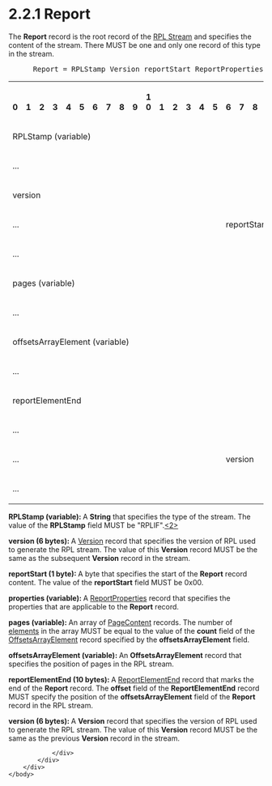 <html dir="LTR" xmlns:mshelp="http://msdn.microsoft.com/mshelp" xmlns:ddue="http://ddue.schemas.microsoft.com/authoring/2003/5" xmlns:xlink="http://www.w3.org/1999/xlink" xmlns:tool="http://www.microsoft.com/tooltip">
    <head>
        <meta http-equiv="Content-Type" content="text/html; CHARSET=utf-8"></meta>
        <meta name="save" content="history"></meta>
        <title>2.2.1 Report</title>
        <xml>
            <mshelp:toctitle title="2.2.1 Report"></mshelp:toctitle>
            <mshelp:rltitle title="[MS-RPL]: Report"></mshelp:rltitle>
            <mshelp:keyword index="A" term="4be143af-2e99-41c5-894d-01902ed98673"></mshelp:keyword>
            <mshelp:attr name="DCSext.ContentType" value="open specification"></mshelp:attr>
            <mshelp:attr name="AssetID" value="4be143af-2e99-41c5-894d-01902ed98673"></mshelp:attr>
            <mshelp:attr name="TopicType" value="kbRef"></mshelp:attr>
            <mshelp:attr name="DCSext.Title" value="[MS-RPL]: Report" />
        </xml>
    </head>
    <body>
        <div id="header">
            <h1 class="heading">2.2.1 Report</h1>
        </div>
        <div id="mainSection">
            <div id="mainBody">
                <div id="allHistory" class="saveHistory"></div>
                <div id="sectionSection0" class="section" name="collapseableSection">
                    

<p>The <b>Report</b> record is the root record of the <a href="affad039-e411-4205-b650-733f8e54512f.htm">RPL Stream</a> and specifies
the content of the stream. There MUST be one and only one record of this type
in the stream. </p>

<dl>
<dd>
<div><pre> Report = RPLStamp Version reportStart ReportProperties *PageContent OffsetsArrayElement ReportElementEnd Version
</pre></div>
</dd></dl>

<table>
 <tr>
  <th><p><br>0</p></th>
  <th><p><br>1</p></th>
  <th><p><br>2</p></th>
  <th><p><br>3</p></th>
  <th><p><br>4</p></th>
  <th><p><br>5</p></th>
  <th><p><br>6</p></th>
  <th><p><br>7</p></th>
  <th><p><br>8</p></th>
  <th><p><br>9</p></th>
  <th><p>1<br>0</p></th>
  <th><p><br>1</p></th>
  <th><p><br>2</p></th>
  <th><p><br>3</p></th>
  <th><p><br>4</p></th>
  <th><p><br>5</p></th>
  <th><p><br>6</p></th>
  <th><p><br>7</p></th>
  <th><p><br>8</p></th>
  <th><p><br>9</p></th>
  <th><p>2<br>0</p></th>
  <th><p><br>1</p></th>
  <th><p><br>2</p></th>
  <th><p><br>3</p></th>
  <th><p><br>4</p></th>
  <th><p><br>5</p></th>
  <th><p><br>6</p></th>
  <th><p><br>7</p></th>
  <th><p><br>8</p></th>
  <th><p><br>9</p></th>
  <th><p>3<br>0</p></th>
  <th><p><br>1</p></th>
 </tr>
 <tr>
  <td colspan="32">
  <p>RPLStamp
  (variable)</p>
  </td>
 </tr>
 <tr>
  <td colspan="32">
  <p>...</p>
  </td>
 </tr>
 <tr>
  <td colspan="32">
  <p>version</p>
  </td>
 </tr>
 <tr>
  <td colspan="16">
  <p>...</p>
  </td>
  <td colspan="8">
  <p>reportStart</p>
  </td>
  <td colspan="8">
  <p>properties
  (variable)</p>
  </td>
 </tr>
 <tr>
  <td colspan="32">
  <p>...</p>
  </td>
 </tr>
 <tr>
  <td colspan="32">
  <p>pages
  (variable)</p>
  </td>
 </tr>
 <tr>
  <td colspan="32">
  <p>...</p>
  </td>
 </tr>
 <tr>
  <td colspan="32">
  <p>offsetsArrayElement
  (variable)</p>
  </td>
 </tr>
 <tr>
  <td colspan="32">
  <p>...</p>
  </td>
 </tr>
 <tr>
  <td colspan="32">
  <p>reportElementEnd</p>
  </td>
 </tr>
 <tr>
  <td colspan="32">
  <p>...</p>
  </td>
 </tr>
 <tr>
  <td colspan="16">
  <p>...</p>
  </td>
  <td colspan="16">
  <p>version</p>
  </td>
 </tr>
 <tr>
  <td colspan="32">
  <p>...</p>
  </td>
 </tr>
</table>

<p><b>RPLStamp (variable): </b>A <b>String</b> that
specifies the type of the stream. The value of the <b>RPLStamp</b> field MUST
be &quot;RPLIF&quot;.<a id="Appendix_A_Target_2"></a><a href="1d022514-2a2f-41df-b2f8-36f19e474fa5.htm#Appendix_A_2" aria-label="Product behavior note 2">&lt;2&gt;</a></p>

<p><b>version (6 bytes): </b>A <a href="1478a189-40e0-412a-baf0-caa8b934ca72.htm">Version</a> record that
specifies the version of RPL used to generate the RPL stream. The value of this
<b>Version</b> record MUST be the same as the subsequent <b>Version</b> record
in the stream.</p>

<p><b>reportStart (1 byte): </b>A byte that specifies
the start of the <b>Report</b> record content. The value of the <b>reportStart</b>
field MUST be 0x00.</p>

<p><b>properties (variable): </b>A <a href="a9b28610-5438-470d-84bb-0608d07ddc46.htm">ReportProperties</a> record
that specifies the properties that are applicable to the <b>Report</b> record.</p>

<p><b>pages (variable): </b>An array of <a href="aa2a61ad-6000-40f6-8872-d79f21601b5b.htm">PageContent</a> records. The
number of <a href="75ae48f7-746b-4b41-919c-6699fa28b3ef.htm#gt_f633cdb5-cb63-4197-ad01-e7b02a745fdb">elements</a> in
the array MUST be equal to the value of the <b>count</b> field of the <a href="c79d94ee-588b-4c7a-b3ba-4dc5dc820ae7.htm">OffsetsArrayElement</a> record
specified by the <b>offsetsArrayElement</b> field.</p>

<p><b>offsetsArrayElement (variable): </b>An <b>OffsetsArrayElement</b>
record that specifies the position of pages in the RPL stream.</p>

<p><b>reportElementEnd (10 bytes): </b>A <a href="75f1a870-2f17-4806-b286-e67c7239e103.htm">ReportElementEnd</a> record
that marks the end of the <b>Report</b> record. The <b>offset</b> field of the <b>ReportElementEnd</b>
record MUST specify the position of the <b>offsetsArrayElement</b> field of the
<b>Report</b> record in the RPL stream.</p>

<p><b>version (6 bytes): </b>A <b>Version</b> record
that specifies the version of RPL used to generate the RPL stream. The value of
this <b>Version</b> record MUST be the same as the previous <b>Version</b>
record in the stream.</p>


                </div>
            </div>
        </div>
    </body>
</html>